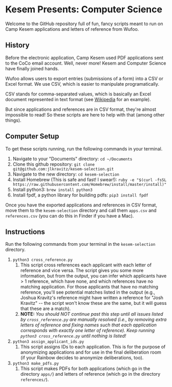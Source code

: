 # Kesem Presents: Computer Science

Welcome to the GitHub repository full of fun, fancy scripts meant to
run on Camp Kesem applications and letters of reference from Wufoo.

## History

Before the electronic application, Camp Kesem used PDF applications sent
to the CoCo email account. Well, never more! Kesem and Computer Science
have finally joined hands.

Wufoo allows users to export entries (submissions of a form) into a CSV
or Excel format. We use CSV, which is easier to manipulate programatically.

CSV stands for comma-separated values, which is basically an Excel document
represented in text format (see
[Wikipedia](https://en.wikipedia.org/wiki/Comma-separated_values#Example)
for an example).

But since applications and references are in CSV format, they're almost impossible
to read! So these scripts are here to help with that (among other things).

## Computer Setup

To get these scripts running, run the following commands in your terminal.

1. Navigate to your "Documents" directory: `cd ~/Documents`
2. Clone this github repository: `git clone git@github.com:jlkravitz/kesem-selection.git`
3. Navigate to the new directory: `cd kesem-selection`
4. Install Homebrew (This is safe and fast! I swear!): `ruby -e "$(curl -fsSL https://raw.githubusercontent.com/Homebrew/install/master/install)"`
5. Install python3: `brew install python3`
6. Install fpdf, a python library for building pdfs: `pip3 install fpdf`

Once you have the exported applications and references in CSV format, move them to the
`kesem-selection` directory and call them `apps.csv` and `references.csv` (you can do
this in Finder if you have a Mac).

## Instructions

Run the following commands from your terminal in the `kesem-selection` directory.

1. `python3 cross_reference.py`
    1. This script cross references each applicant with each letter of reference and vice
    versa. The script gives you some more information, but from the output, you can infer
    which applicants have > 1 reference, which have none, and which references have no matching
    application. For those applicants that have no matching reference, you'll see potential
    matches listed in the output (e.g., Joshua Kravitz's reference might have written a reference
    for "Josh Kravitz" -- the script won't know these are the same, but it will guess that these
    are a match).
    2. **NOTE:** *You should NOT continue past this step until all issues listed by `cross_reference.py`
    are manually resolved (i.e., by removing extra letters of reference and fixing names such that
    each application corresponds with exactly one letter of reference). Keep running `python3 cross_reference.py`
    until nothing is listed!*
2. `python3 assign_applicant_ids.py`
    1. This script assigns IDs to each application. This is for the purpose of anonymizing applications
    and for use in the final deliberation room (if your Rainbow decides to anonymize deliberations, too).
3. `python3 make_pdfs.py`
    1. This script makes PDFs for both applications (which go in the directory `apps/`) and letters of
    reference (which go in the directory `references/`).
